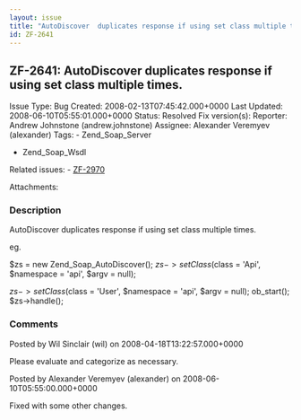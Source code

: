 ```yaml
---
layout: issue
title: "AutoDiscover  duplicates response if using set class multiple times."
id: ZF-2641
---
```


ZF-2641: AutoDiscover duplicates response if using set class multiple times.
----------------------------------------------------------------------------

 Issue Type: Bug Created: 2008-02-13T07:45:42.000+0000 Last Updated: 2008-06-10T05:55:01.000+0000 Status: Resolved Fix version(s): 
 Reporter:  Andrew Johnstone (andrew.johnstone)  Assignee:  Alexander Veremyev (alexander)  Tags: - Zend\_Soap\_Server
- Zend\_Soap\_Wsdl
 
 Related issues: - [ZF-2970](/issues/browse/ZF-2970)
 
 Attachments: 
### Description

AutoDiscover duplicates response if using set class multiple times.

eg.

$zs = new Zend\_Soap\_AutoDiscover(); $zs->setClass($class = 'Api', $namespace = 'api', $argv = null);

$zs->setClass($class = 'User', $namespace = 'api', $argv = null); ob\_start(); $zs->handle();

 

 

### Comments

Posted by Wil Sinclair (wil) on 2008-04-18T13:22:57.000+0000

Please evaluate and categorize as necessary.

 

 

Posted by Alexander Veremyev (alexander) on 2008-06-10T05:55:00.000+0000

Fixed with some other changes.

 

 